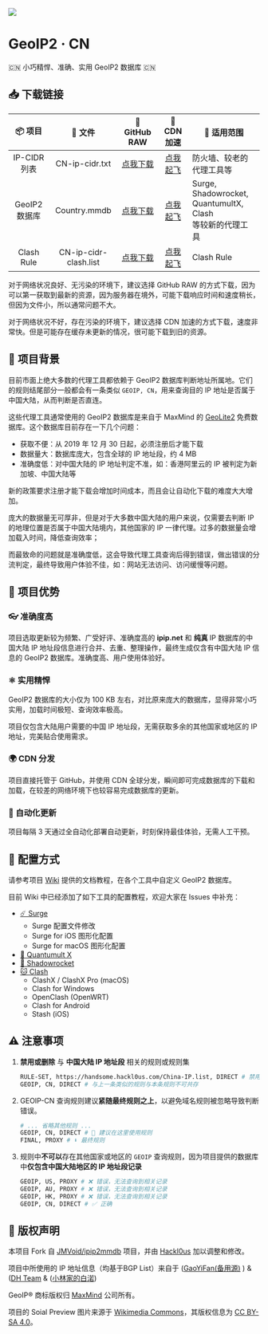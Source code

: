 ![](https://i.loli.net/2020/12/10/BW8HVtKTbISrPYv.png)

# GeoIP2 · CN
🇨🇳 小巧精悍、准确、实用 GeoIP2 数据库 🇨🇳

## 📥 下载链接
| 📦 项目 | 📃 文件 | 🐙 GitHub RAW | 🚀 CDN 加速 | 🔧 适用范围
|  :--:  |  :--:  |     :--:     |     :--:    | ---- |
| IP-CIDR 列表 | CN-ip-cidr.txt | [点我下载](https://github.com/QAQ-Huaxia/Clash_GeoIP/raw/release/CN-ip-cidr.txt) | [点我起飞](https://cdn.jsdelivr.net/gh/QAQ-Huaxia/Clash_GeoIP@release/CN-ip-cidr.txt) | 防火墙、较老的代理工具等 |
| GeoIP2 数据库 | Country.mmdb | [点我下载](https://github.com/QAQ-Huaxia/Clash_GeoIP/raw/release/Country.mmdb) | [点我起飞](https://cdn.jsdelivr.net/gh/QAQ-Huaxia/Clash_GeoIP@release/Country.mmdb) | Surge, Shadowrocket,<br>QuantumultX, Clash<br>等较新的代理工具|
| Clash Rule | CN-ip-cidr-clash.list | [点我下载](https://github.com/QAQ-Huaxia/Clash_GeoIP/raw/release/CN-ip-cidr-clash.list) | [点我起飞](https://cdn.jsdelivr.net/gh/QAQ-Huaxia/Clash_GeoIP@release/CN-ip-cidr-clash.list) | Clash Rule |

对于网络状况良好、无污染的环境下，建议选择 GitHub RAW 的方式下载，因为可以第一获取到最新的资源，因为服务器在境外，可能下载响应时间和速度稍长，但因为文件小，所以通常问题不大。

对于网络状况不好，存在污染的环境下，建议选择 CDN 加速的方式下载，速度非常快。但是可能存在缓存未更新的情况，很可能下载到旧的资源。

## 🔖 项目背景
目前市面上绝大多数的代理工具都依赖于 GeoIP2 数据库判断地址所属地。它们的规则结尾部分一般都会有一条类似 `GEOIP, CN`，用来查询目的 IP 地址是否属于中国大陆，从而判断是否直连。

这些代理工具通常使用的 GeoIP2 数据库是来自于 MaxMind 的 [GeoLite2](https://dev.maxmind.com/geoip/geoip2/geolite2/) 免费数据库。这个数据库目前存在一下几个问题：

* 获取不便：从 2019 年 12 月 30 日起，必须注册后才能下载
* 数据量大：数据库庞大，包含全球的 IP 地址段，约 4 MB
* 准确度低：对中国大陆的 IP 地址判定不准，如：香港阿里云的 IP 被判定为新加坡、中国大陆等

新的政策要求注册才能下载会增加时间成本，而且会让自动化下载的难度大大增加。

庞大的数据量无可厚非，但是对于大多数中国大陆的用户来说，仅需要去判断 IP 的地理位置是否属于中国大陆境内，其他国家的 IP 一律代理。过多的数据量会增加载入时间，降低查询效率；

而最致命的问题就是准确度低，这会导致代理工具查询后得到错误，做出错误的分流判定，最终导致用户体验不佳，如：网站无法访问、访问缓慢等问题。

## 🥳 项目优势
### 👓 准确度高
项目选取更新较为频繁、广受好评、准确度高的 **ipip.net** 和 **纯真** IP 数据库的中国大陆 IP 地址段信息进行合并、去重、整理操作，最终生成仅含有中国大陆 IP 信息的 GeoIP2 数据库。准确度高、用户使用体验好。

### ⚛️ 实用精悍
GeoIP2 数据库的大小仅为 100 KB 左右，对比原来庞大的数据库，显得非常小巧实用，加载时间极短、查询效率极高。

项目仅包含大陆用户需要的中国 IP 地址段，无需获取多余的其他国家或地区的 IP 地址，完美贴合使用需求。

### 🌍 CDN 分发
项目直接托管于 GitHub，并使用 CDN 全球分发，瞬间即可完成数据库的下载和加载，在较差的网络环境下也较容易完成数据库的更新。

### 🤖️ 自动化更新
项目每隔 3 天通过全自动化部署自动更新，时刻保持最佳体验，无需人工干预。


## 📲️ 配置方式
请参考项目 [Wiki](https://github.com/Hackl0us/GeoIP2-CN/wiki) 提供的文档教程，在各个工具中自定义 GeoIP2 数据库。

目前 Wiki 中已经添加了如下工具的配置教程，欢迎大家在 Issues 中补充：

* [☄️ Surge](https://github.com/Hackl0us/GeoIP2-CN/wiki/Surge)
  * Surge 配置文件修改
  * Surge for iOS 图形化配置
  * Surge for macOS 图形化配置
* [🎡 Quantumult X](https://github.com/Hackl0us/GeoIP2-CN/wiki/Quantumult-X)
* [🚀 Shadowrocket](https://github.com/Hackl0us/GeoIP2-CN/wiki/Shadowrocket)
* [🐱 Clash](https://github.com/Hackl0us/GeoIP2-CN/wiki/Clash)
  * ClashX / ClashX Pro (macOS)
  * Clash for Windows
  * OpenClash (OpenWRT)
  * Clash for Android
  * Stash (iOS)

## ⚠️ 注意事项
1. **禁用或删除** 与 **中国大陆 IP 地址段** 相关的规则或规则集
    ``` bash
    RULE-SET, https://handsome.hackl0us.com/China-IP.list, DIRECT # 禁用或删除类似规则
    GEOIP, CN, DIRECT # 与上一条类似的规则与本条规则不可共存
    ```

2.  GEOIP-CN 查询规则建议**紧随最终规则之上**，以避免域名规则被忽略导致判断错误。
    ``` bash
    # ... 省略其他规则 ...
    GEOIP, CN, DIRECT # 👀 建议在这里使用规则
    FINAL, PROXY # ⬇️ 最终规则
    ```

3. 规则中**不可以**存在其他国家或地区的 `GEOIP` 查询规则，因为项目提供的数据库中**仅包含中国大陆地区的 IP 地址段记录**
    ``` bash
    GEOIP, US, PROXY # ❌ 错误，无法查询到相关记录
    GEOIP, AU, PROXY # ❌ 错误，无法查询到相关记录
    GEOIP, HK, PROXY # ❌ 错误，无法查询到相关记录
    GEOIP, CN, DIRECT # ✅ 正确
    ```

## 🏅 版权声明

本项目 Fork 自 [JMVoid/ipip2mmdb](https://github.com/JMVoid/ipip2mmdb) 项目，并由 [Hackl0us](https://github.com/Hackl0us) 加以调整和修改。

项目中所使用的 IP 地址信息（均基于BGP List）来自于 ([GaoYiFan(备用源)](https://github.com/gaoyifan/china-operator-ip) ) & ([DH Team](https://github.com/DH-Teams/DH-Geo_AS_IP_CN) & ([小林家的白渃](https://blog.bairuo.net/2024/03/09/%e5%ae%8c%e5%85%a8%e5%9f%ba%e4%ba%8ebgp%e7%9a%84%e4%ba%94%e5%a4%a7%e5%9b%bd%e5%86%85%e9%aa%a8%e5%b9%b2%e7%bd%91%e5%88%86%e6%b5%81ip-list/))

GeoIP® 商标版权归 [MaxMind](https://www.maxmind.com/) 公司所有。

项目的 Soial Preview 图片来源于 [Wikimedia Commons](https://commons.wikimedia.org/wiki/File:Chinese_Dragon.svg)，其版权信息为 [CC BY-SA 4.0](https://creativecommons.org/licenses/by-sa/4.0/)。
